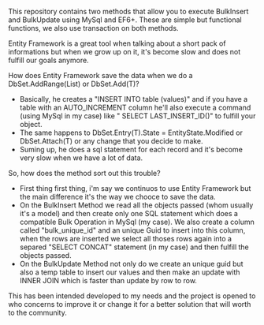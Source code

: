This repository contains two methods that allow you to execute BulkInsert and BulkUpdate using MySql and EF6+. These are simple but functional functions, we also use transaction on both methods.

Entity Framework is a great tool when talking about a short pack of informations but when we grow up on it, it's become slow and does not fulfill our goals anymore. 

How does Entity Framework save the data when we do a DbSet<T>.AddRange(List<T>) or DbSet<T>.Add(T)?
- Basically, he creates a "INSERT INTO table (values)" and if you have a table with an AUTO_INCREMENT column he'll also execute a command (using MySql in my case) like "
SELECT LAST_INSERT_ID()" to fulfill your object.
- The same happens to DbSet<T>.Entry(T).State = EntityState.Modified or DbSet<T>.Attach(T) or any change that you decide to make.
- Suming up, he does a sql statement for each record and it's become very slow when we have a lot of data.

So, how does the method sort out this trouble?
- First thing first thing, i'm say we continuos to use Entity Framework but the main difference it's the way we chooce to save the data.
- On the BulkInsert Method we read all the objects passed (whom usually it's a model) and then create only one SQL statement which does a compatible Bulk Operation in MySql (my case). We also create a column called "bulk_unique_id" and an unique Guid to insert into this column, when the rows are inserted we select all thoses rows again into a separed "SELECT CONCAT" statement (in my case) and then fulfill the objects passed.
- On the BulkUpdate Method not only do we create an unique guid but also a temp table to insert our values and then make an update with INNER JOIN which is faster than update by row to row.

This has been intended developed to my needs and the project is opened to who concerns to improve it or change it for a better solution that will worth to the community.
